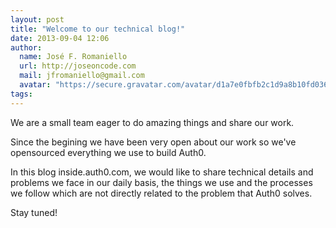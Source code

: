 ```yaml
---
layout: post
title: "Welcome to our technical blog!"
date: 2013-09-04 12:06
author: 
  name: José F. Romaniello
  url: http://joseoncode.com
  mail: jfromaniello@gmail.com
  avatar: "https://secure.gravatar.com/avatar/d1a7e0fbfb2c1d9a8b10fd03648da78f.png"
tags: 
---
```


We are a small team eager to do amazing things and share our work. 

Since the begining we have been very open about our work so we've opensourced everything we use to build Auth0.

In this blog inside.auth0.com, we would like to share technical details and problems we face in our daily basis, the things we use and the processes we follow which are not directly related to the problem that Auth0 solves.

Stay tuned!